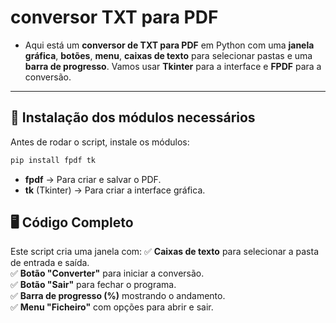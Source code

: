 # conversor TXT para PDF
- Aqui está um **conversor de TXT para PDF** em Python com uma **janela gráfica**, **botões**, **menu**, **caixas de texto** para selecionar pastas e uma **barra de progresso**. Vamos usar **Tkinter** para a interface e **FPDF** para a conversão.  

---

## **📌 Instalação dos módulos necessários**
Antes de rodar o script, instale os módulos:
```bash
pip install fpdf tk
```

- **fpdf** → Para criar e salvar o PDF.  
- **tk** (Tkinter) → Para criar a interface gráfica.  
## **🖥️ Código Completo**
Este script cria uma janela com:
✅ **Caixas de texto** para selecionar a pasta de entrada e saída.  
✅ **Botão "Converter"** para iniciar a conversão.  
✅ **Botão "Sair"** para fechar o programa.  
✅ **Barra de progresso (%)** mostrando o andamento.  
✅ **Menu "Ficheiro"** com opções para abrir e sair.  

